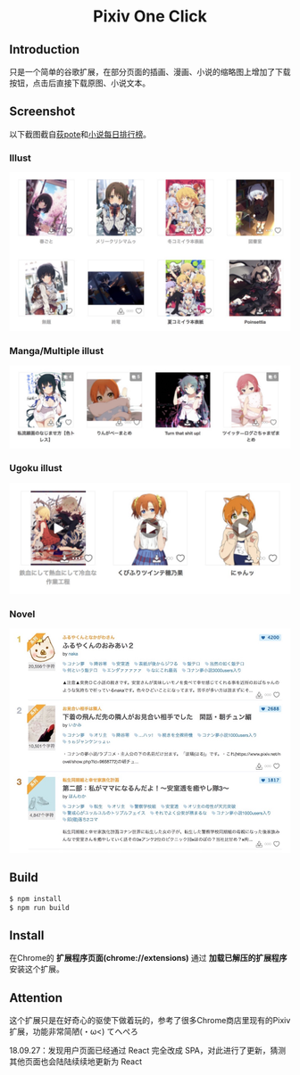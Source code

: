 <h1 align="center">Pixiv One Click</h1>

## Introduction

只是一个简单的谷歌扩展，在部分页面的插画、漫画、小说的缩略图上增加了下载按钮，点击后直接下载原图、小说文本。

## Screenshot

以下截图截自[荻pote](https://www.pixiv.net/member.php?id=2131660)和[小说每日排行榜](https://www.pixiv.net/novel/ranking.php?mode=daily)。

### Illust

![illust](screenshot/001.jpg)

### Manga/Multiple illust

![multi](screenshot/002.jpg)

### Ugoku illust

![ugoira](screenshot/003.jpg)

### Novel

![novel](screenshot/004.jpg)

## Build

```
$ npm install
$ npm run build
```

## Install

在Chrome的 **扩展程序页面(chrome://extensions)** 通过 **加载已解压的扩展程序** 安装这个扩展。

## Attention

这个扩展只是在好奇心的驱使下做着玩的，参考了很多Chrome商店里现有的Pixiv扩展，功能非常简陋(・ω<) てへぺろ

18.09.27：发现用户页面已经通过 React 完全改成 SPA，对此进行了更新，猜测其他页面也会陆陆续续地更新为 React